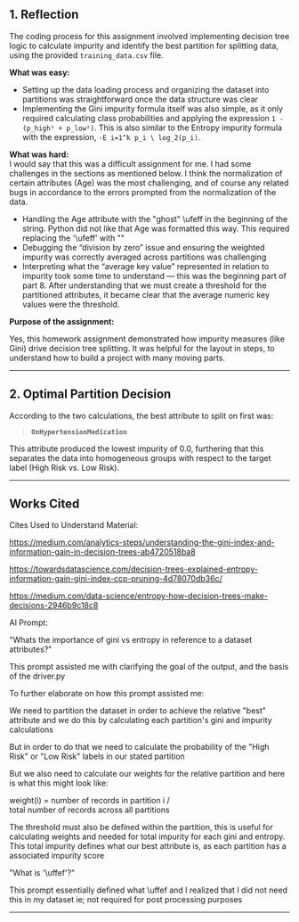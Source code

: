 ## 1. Reflection

The coding process for this assignment involved implementing decision tree logic to calculate impurity and identify the best partition for splitting data, using the provided `training_data.csv` file.

**What was easy:**  
- Setting up the data loading process and organizing the dataset into partitions was straightforward once the data structure was clear 
- Implementing the Gini impurity formula itself was also simple, as it only required calculating class probabilities and applying the expression `1 - (p_high² + p_low²)`. This is also similar to the Entropy impurity formula with the expression, `-E i=1^k p_i \ log_2(p_i)`. 

**What was hard:**  
I would say that this was a difficult assignment for me. I had some challenges in the sections as mentioned below. I think the normalization of certain attributes (Age) was the most challenging, and of course any related bugs in accordance to the errors prompted from the normalization of the data.
- Handling the Age attribute with the "ghost" \ufeff in the beginning of the string. Python did not like that Age was formatted this way. This required replacing the '\ufeff' with ""
- Debugging the “division by zero” issue and ensuring the weighted impurity was correctly averaged across partitions was challenging
- Interpreting what the “average key value” represented in relation to impurity took some time to understand — this was the beginning part of part 8. After understanding that we must create a threshold for the partitioned attributes, it became clear that the average numeric key values were the threshold. 

**Purpose of the assignment:**

Yes, this homework assignment demonstrated how impurity measures (like Gini) drive decision tree splitting. It was helpful for the layout in steps, to understand how to build a project with many moving parts.

---

## 2. Optimal Partition Decision

According to the two calculations, the best attribute to split on first was:

> **`OnHypertensionMedication`**

This attribute produced the lowest impurity of 0.0, furthering that this separates the data into homogeneous groups with respect to the target label (High Risk vs. Low Risk).  

---

## Works Cited ##

Cites Used to Understand Material:

https://medium.com/analytics-steps/understanding-the-gini-index-and-information-gain-in-decision-trees-ab4720518ba8

https://towardsdatascience.com/decision-trees-explained-entropy-information-gain-gini-index-ccp-pruning-4d78070db36c/

https://medium.com/data-science/entropy-how-decision-trees-make-decisions-2946b9c18c8


AI Prompt:

"Whats the importance of gini vs entropy in reference to a dataset attributes?" 

This prompt assisted me with clarifying the goal of the output, and the basis of the driver.py

To further elaborate on how this prompt assisted me:

We need to partition the dataset in order to achieve the relative "best" attribute and we do this by calculating each partition's gini and impurity calculations

But in order to do that we need to calculate the probability of the "High Risk" or "Low Risk" labels in our stated partition

But we also need to calculate our weights for the relative partition and here is what this might look like:

weight(i) ​= number of records in partition i​ / total number of records across all partitions

The threshold must also be defined within the partition, this is useful for calculating weights and needed for total impurity for each gini and entropy. This total impurity defines what our best attribute is, as each partition has a associated impurity score

"What is '\uffef'?"

This prompt essentially defined what \uffef and I realized that I did not need this in my dataset ie; not required for post processing purposes

---